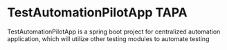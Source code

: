 # TestAutomationPilotApp TAPA
TestAutomationPilotApp is a spring boot project for centralized automation application, which will utilize other testing modules to automate testing
